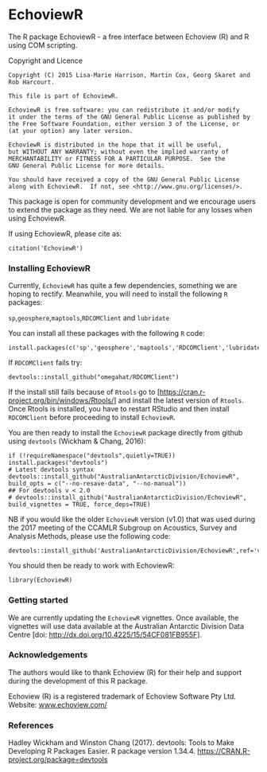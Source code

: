 # EchoviewR
The R package EchoviewR - a free interface between Echoview (R) and R using COM scripting.

Copyright and Licence

    Copyright (C) 2015 Lisa-Marie Harrison, Martin Cox, Georg Skaret and Rob Harcourt.
    
    This file is part of EchoviewR.
    
    EchoviewR is free software: you can redistribute it and/or modify
    it under the terms of the GNU General Public License as published by
    the Free Software Foundation, either version 3 of the License, or
    (at your option) any later version.
    
    EchoviewR is distributed in the hope that it will be useful,
    but WITHOUT ANY WARRANTY; without even the implied warranty of
    MERCHANTABILITY or FITNESS FOR A PARTICULAR PURPOSE.  See the
    GNU General Public License for more details.
    
    You should have received a copy of the GNU General Public License
    along with EchoviewR.  If not, see <http://www.gnu.org/licenses/>.


This package is open for community development and we encourage users to extend the package as they need. We are not liable for any losses when using EchoviewR. 

If using EchoviewR, please cite as:

```{r citation}
citation('EchoviewR')
```


### Installing EchoviewR
Currently, ```EchoviewR``` has quite a few dependencies, something we are hoping to rectify.  Meanwhile, you will need to install the following ```R``` packages:

```sp```,```geosphere```,```maptools```,```RDCOMClient``` and ```lubridate```
  
You can install all these packages with the following  ```R``` code:

```{r dependPacks,eval=FALSE}
install.packages(c('sp','geosphere','maptools','RDCOMClient','lubridate'))
```

If ```RDCOMClient``` fails try:
```{r dependPacks, eval=FALSE}
devtools::install_github("omegahat/RDCOMClient")
```

If the install still fails because of ```Rtools``` go to [https://cran.r-project.org/bin/windows/Rtools/] and install the latest version of ```Rtools```. Once Rtools is installed, you have to restart RStudio and then install ```RDCOMClient``` before proceeding to install ```EchoviewR```.

You are then ready to install the ```EchoviewR``` package directly from github using ```devtools``` (Wickham & Chang, 2016):


```{r install,eval=FALSE}
if (!requireNamespace("devtools",quietly=TRUE)) install.packages("devtools")
# Latest devtools syntax
devtools::install_github("AustralianAntarcticDivision/EchoviewR", build_opts = c("--no-resave-data", "--no-manual"))
## For devtools v < 2.0
# devtools::install_github("AustralianAntarcticDivision/EchoviewR", build_vignettes = TRUE, force_deps=TRUE)
```

NB if you would like the older ```EchoviewR``` version (v1.0) that was used during the 2017 meeting of the CCAMLR Subgroup on Acoustics, Survey and Analysis Methods, please use the following code:

```{r installASAM,eval=FALSE}
devtools::install_github('AustralianAntarcticDivision/EchoviewR',ref='v1.0')
```

You should then be ready to work with EchoviewR:
```{r startEVR, eval=FALSE}
library(EchoviewR)
```

### Getting started

We are currently updating the ```EchoviewR``` vignettes.  Once available, the vignettes will use data available at the Australian Antarctic Division Data Centre [doi: http://dx.doi.org/10.4225/15/54CF081FB955F].

### Acknowledgements

The authors would like to thank Echoview (R) for their help and support during the development of this R package.

Echoview (R) is a registered trademark of Echoview Software Pty Ltd. Website: www.echoview.com/

### References

Hadley Wickham and Winston Chang (2017). devtools: Tools to Make Developing R Packages Easier. R package version 1.34.4.
  https://CRAN.R-project.org/package=devtools
